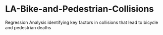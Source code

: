 # LA-Bike-and-Pedestrian-Collisions
Regression Analysis identifying key factors in collisions that lead to bicycle and pedestrian deaths
